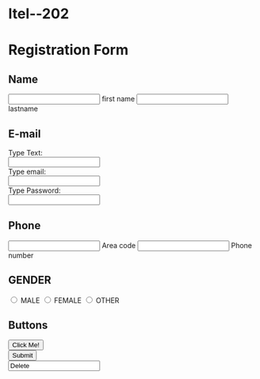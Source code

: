# Itel--202

<html >
  <head >
   <title >REGISTRATION FORM</title >
   <body>
     <div class = " Regform" ><h1> Registration Form</h1></div>
      <div class  = "name">
      
      
  <h2 class = "name" > Name </h2>
  <input class = "firstname"> <type = "text"  name="firstname">
 <label class ="first label" >first name </label>
 <input class = "lastname"> <type = "text"  name="lastname">
 <label class ="last label" >lastname </label>
  </div>

<h2 class = "name" > E-mail</h2>
<label for="text">Type Text:</label><br>		 	<input type="text" id="text" name="text"><br> 	<label for="email">Type email:</label><br> 			<input type="email" id="email" name="email"><br>	<label for="pwd">Type Password:</label><br>		 	<input type="password" id="pwd" name="pwd"><br>					

<h2 class = "name" > Phone</h2>
<input class = "code"> <type = "text"  name="area code">
<label class ="area code" > Area code</label>
<input class = "number"> <type = "text"  name=" phone">
<label class ="phone number "> Phone number</label>
</div>
<h2 class "name" > GENDER</h2>
<label for ="name"  class radio inline>
<input type = "radio" name = "gender" value "M" 
Id = "male"> MALE </label>
<input type = "radio" name = "gender" value "F" 
Id = "female"> FEMALE </label>
<input type = "radio" name = "gender" value "O" 
Id = "other" > OTHER </label>

<h2>Buttons </h2>
 <input type="button" onclick="alert('Hello World!')" value="Click Me!"><br>
 <input type="submit" value="Submit"><br>
 <input type="Delete " value="Delete"><br>	
</body> 
</html >









